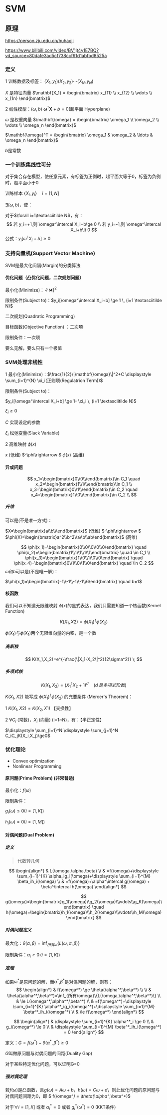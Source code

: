 # SVM

## 原理

<https://person.zju.edu.cn/huhaoji>

<https://www.bilibili.com/video/BV1jt4y1E7BQ?vd_source=80dafe3ad5cf738ccf91d1abfbd8525a>

### 定义

1 训练数据及标签： $\left(X_1, y_1\right)\left(X_2, y_2\right)\cdots\left(X_N, y_N\right)$

$X$ 是特征向量 $\mathbf{X_1} = \begin{bmatrix}
x_{11} \\
x_{12} \\
\vdots \\
x_{1n}
\end{bmatrix}$

2 线性模型：$(\omega,b)$ $\mathbf{\omega}^\intercal\mathbf{X}+b=0$(超平面 Hyperplane)

$\omega$ 是权重向量 $\mathbf{\omega} = \begin{bmatrix}
\omega_1 \\
\omega_2 \\
\vdots \\
\omega_n
\end{bmatrix}$

$\mathbf{\omega}^T = \begin{bmatrix} \omega_1 & \omega_2 & \ldots & \omega_n \end{bmatrix}$

$b$是常数

### 一个训练集线性可分

对于集合存在模型，使任意元素，有标签为正例时，超平面大等于0，标签为负例时，超平面小于0

训练样本 $\{X_i, y_i\}\quad i=[1,N]$

$\exists(\omega,b)$，使：

对于$\forall i=1\textasciitilde N$，有：
$$
若 y_i=+1,则 \omega^\intercal X_i+b\ge 0 \\
若 y_i=-1,则 \omega^\intercal X_i+b\lt 0
$$
公式：$y_i[\omega^\intercal X_i+b] \ge 0$

### 支持向量机(Support Vector Machine)

SVM是最大化间隔(Margin)的分类算法

#### 优化问题（凸优化问题，二次规划问题）

最小化(Minimize)：$\|\mathbf{\omega}\|^2$

限制条件(Subject to)：$y_i[\omega^\intercal X_i+b] \ge 1 \, (i=1 \textasciitilde N)$

二次规划(Quadratic Programming)

目标函数(Objective Function) ：二次项

限制条件：一次项

要么无解，要么只有一个极值

### SVM处理非线性

1 最小化(Minimize)：$\frac{1}{2}\|\mathbf{\omega}\|^2+C \displaystyle \sum_{i=1}^{N} \xi_i(正则项(Regulatrion Term))$

限制条件(Subject to)：

$y_i[\omega^\intercal X_i+b] \ge 1- \xi_i \, (i=1 \textasciitilde N)$

$\xi_i \ge 0$

$C$ 实现设定的参数

$\xi_i$ 松弛变量(Slack Variable)

2 高维映射 $\phi(x)$

$x$ (低维) $-\phi\rightarrow $ $\phi(x)$ (高维)

#### 异或问题

$$
x_1=\begin{bmatrix}0\\0\\\end{bmatrix}\in C_1 \quad
x_2=\begin{bmatrix}1\\1\\\end{bmatrix}\in C_1 \\
x_3=\begin{bmatrix}0\\1\\\end{bmatrix}\in C_2 \quad
x_4=\begin{bmatrix}1\\0\\\end{bmatrix}\in C_2 \\
$$

##### 升维

可以是(不是唯一方式)：

$X=\begin{bmatrix}a\\b\\\end{bmatrix}$ (低维) $-\phi\rightarrow $ $\phi(X)=\begin{bmatrix}a^2\\b^2\\a\\b\\ab\end{bmatrix}$ (高维)

$$
\phi(x_1)=\begin{bmatrix}0\\0\\0\\0\\0\end{bmatrix} \quad
\phi(x_2)=\begin{bmatrix}1\\1\\1\\1\\1\end{bmatrix} \quad
\in C_1 \\
\phi(x_3)=\begin{bmatrix}1\\0\\1\\0\\0\end{bmatrix} \quad
\phi(x_4)=\begin{bmatrix}0\\1\\0\\1\\0\end{bmatrix} \quad
\in C_2
$$
$\omega$和$b$可以是(不是唯一解)：

$\phi(x_1)=\begin{bmatrix}-1\\-1\\-1\\-1\\6\end{bmatrix} \quad b=1$

#### 核函数

我们可以不知道无限维映射 $\phi(x)$的显式表达，我们只需要知道一个核函数(Kernel Function)

$$
K(X_1,X2)=\phi(X_1)^\intercal \phi(X_2)
$$

$\phi(X_1)$与$\phi(X_1)$两个无限维向量的内积，是一个数

##### 高斯核

$$
K(X_1,X_2)=e^{-\frac{\|X_1-X_2\|^2}{2\sigma^2}} \;
$$

##### 多项式核

$$
K(X_1,X_2)=({X_1}^\intercal{X_2}+1)^d \quad (d\,是多项式阶数)
$$

$K(X_1,X2)$ 能写成 $\phi(X_1)^\intercal \phi(X_2)$  的充要条件 (Mercer's Theorem)：

1 $K(X_1,X2)=K(X_2,X1)$ 【交换性】

2 $\forall C_i$ (常数)，$X_i$ (向量) (i=1~N)，有：【半正定性】

$\displaystyle \sum_{i=1}^N \displaystyle \sum_{j=1}^N C_iC_jK(X_i,X_j)\ge0$

### 优化理论

- Convex optimization
- Nonlinear Programming

#### 原问题(Prime Problem)  (非常普适)

最小化：$f(\omega)$

限制条件：

$g_i(\omega) \le 0 (i=[1,K])$

$h_i(\omega)=0 (i=[1,M])$

#### 对偶问题(Dual Problem)

##### 定义

> 代数转几何

$$
\begin{align*}
& L(\omega,\alpha,\beta) \\
& =f(\omega)+\displaystyle \sum_{i=1}^{K} \alpha_ig_i(\omega)+\displaystyle \sum_{i=1}^{M} \beta_ih_i(\omega) \\
& =f(\omega)+\alpha^\intercal g(\omega) + \beta^\intercal h(\omega)
\end{align*}
$$

$$
g(\omega)=\begin{bmatrix}g_1(\omega)\\g_2(\omega)\\\vdots\\g_K(\omega)\end{bmatrix} \quad
h(\omega)=\begin{bmatrix}h_1(\omega)\\h_2(\omega)\\\vdots\\h_M(\omega)\end{bmatrix}
$$

##### 对偶问题定义

最大化：$\theta(\alpha,\beta)=\inf_{所有\omega}\{L(\omega,\alpha,\beta)\}$

限制条件：$\alpha_i \ge 0 \, (i=[1,K])$

##### 定理

如果$\omega^*$是原问题的解，而$\alpha^*$,$\beta^*$是对偶问题的解，则有：
$$
\begin{align*}
& f(\omega^*) \ge \theta(\alpha^*,\beta^*) \\ \\
& \theta(\alpha^*,\beta^*)=\inf_{所有\omega}\{L(\omega,\alpha^*,\beta^*)\} \\
& \le L(\omega^*,\alpha^*,\beta^*) \\
& =f(\omega^*)+\displaystyle \sum_{i=1}^{K} \alpha^*_ig_i(\omega^*)+\displaystyle \sum_{i=1}^{M} \beta^*_ih_i(\omega^*) \\
& \le f(\omega^*)
\end{align*}
$$

$$
\begin{align*}
& \displaystyle \sum_{i=1}^{K} \alpha^*_i \ge 0 \\
& g_i(\omega^*) \le 0 \\
& \displaystyle \sum_{i=1}^{M} \beta^*_ih_i(\omega^*) = 0
\end{align*}
$$

定义：$G=f(\omega^*)-\theta(\alpha^*,\beta^*) \ge 0$

$G$叫做原问题与对偶问题的间距(Duality Gap)

对于某些特定优化问题，可以证明G=0

##### 强对偶定理

若$f(\omega)$是凸函数，且$g(\omega)=A\omega+b$，$h(\omega)=C\omega+d$，则此优化问题的原问题与对偶问题间距为0，即  $ f(\omega^*) = \theta(\alpha^*,\beta^*)$

对于$\forall i=[1,K]$ 或者 $\alpha^*_i=0$ 或者 $g^*_i(\omega^*)=0$ (KKT条件)
